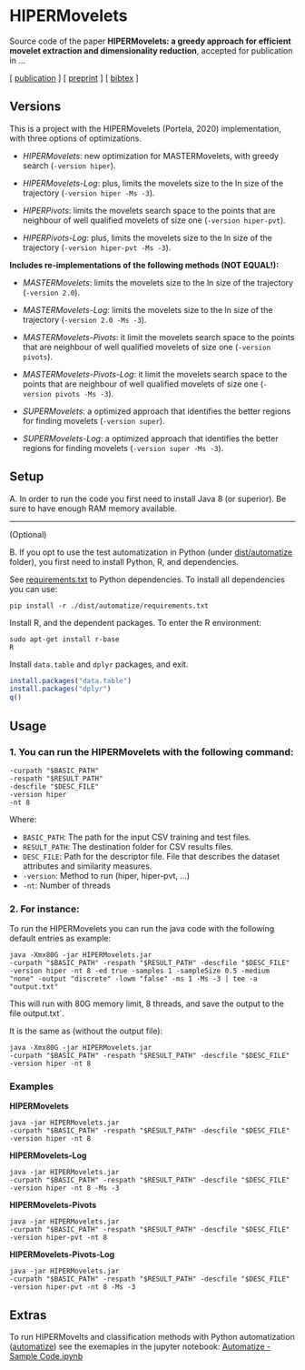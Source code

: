 # HIPERMovelets

Source code of the paper **HIPERMovelets: a greedy approach for efficient movelet extraction and dimensionality reduction**, accepted for publication in ...

\[ [publication](https://#) ] \[ [preprint](./reference/preprint.pdf) ] \[ [bibtex](./reference/bibliography.bib) ]


## Versions


This is a project with the HIPERMovelets (Portela, 2020) implementation, with three options of optimizations.


- *HIPERMovelets*: new optimization for MASTERMovelets, with greedy search (`-version hiper`).
- *HIPERMovelets-Log*: plus, limits the movelets size to the ln size of the trajectory (`-version hiper -Ms -3`).


- *HIPERPivots*: limits the movelets search space to the points that are neighbour of well qualified movelets of size one (`-version hiper-pvt`).
- *HIPERPivots-Log*: plus, limits the movelets size to the ln size of the trajectory (`-version hiper-pvt -Ms -3`).


**Includes re-implementations of the following methods (NOT EQUAL!):**


- *MASTERMovelets*: limits the movelets size to the ln size of the trajectory (`-version 2.0`).
- *MASTERMovelets-Log*: limits the movelets size to the ln size of the trajectory (`-version 2.0 -Ms -3`).


- *MASTERMovelets-Pivots*: it limit the movelets search space to the points that are neighbour of well qualified movelets of size one (`-version pivots`).
- *MASTERMovelets-Pivots-Log*: it limit the movelets search space to the points that are neighbour of well qualified movelets of size one (`-version pivots -Ms -3`).


- *SUPERMovelets*: a optimized approach that identifies the better regions for finding movelets (`-version super`).
- *SUPERMovelets-Log*: a optimized approach that identifies the better regions for finding movelets (`-version super -Ms -3`).


## Setup

A. In order to run the code you first need to install Java 8 (or superior). Be sure to have enough RAM memory available. 


------

(Optional) 

B. If you opt to use the test automatization in Python (under [dist/automatize](./dist/automatize/) folder), you first need to install Python, R, and dependencies. 

See [requirements.txt](./dist/automatize/requirements.txt) to Python dependencies. To install all dependencies you can use:

```Shell
pip install -r ./dist/automatize/requirements.txt
```

Install R, and the dependent packages. To enter the R environment:

```Shell
sudo apt-get install r-base
R
```

Install `data.table` and `dplyr` packages, and exit.

```R
install.packages("data.table")
install.packages("dplyr")
q()
```

## Usage

### 1. You can run the HIPERMovelets with the following command:

```Shell
-curpath "$BASIC_PATH" 
-respath "$RESULT_PATH" 
-descfile "$DESC_FILE"  
-version hiper
-nt 8
```


Where:
- `BASIC_PATH`: The path for the input CSV training and test files.
- `RESULT_PATH`: The destination folder for CSV results files.
- `DESC_FILE`: Path for the descriptor file. File that describes the dataset attributes and similarity measures.
- `-version`: Method to run (hiper, hiper-pvt, ...)
- `-nt`: Number of threads

    
### 2. For instance:

To run the HIPERMovelets you can run the java code with the following default entries as example:


```Shell
java -Xmx80G -jar HIPERMovelets.jar 
-curpath "$BASIC_PATH" -respath "$RESULT_PATH" -descfile "$DESC_FILE" 
-version hiper -nt 8 -ed true -samples 1 -sampleSize 0.5 -medium "none" -output "discrete" -lowm "false" -ms 1 -Ms -3 | tee -a "output.txt"
```


This will run with 80G memory limit, 8 threads, and save the output to the file output.txt`. 

It is the same as (without the output file):


```Shell
java -Xmx80G -jar HIPERMovelets.jar 
-curpath "$BASIC_PATH" -respath "$RESULT_PATH" -descfile "$DESC_FILE" 
-version hiper -nt 8
```

### Examples

**HIPERMovelets**


```Shell
java -jar HIPERMovelets.jar 
-curpath "$BASIC_PATH" -respath "$RESULT_PATH" -descfile "$DESC_FILE" 
-version hiper -nt 8 
```

**HIPERMovelets-Log**


```Shell
java -jar HIPERMovelets.jar 
-curpath "$BASIC_PATH" -respath "$RESULT_PATH" -descfile "$DESC_FILE" 
-version hiper -nt 8 -Ms -3
```

**HIPERMovelets-Pivots**


```Shell
java -jar HIPERMovelets.jar 
-curpath "$BASIC_PATH" -respath "$RESULT_PATH" -descfile "$DESC_FILE" 
-version hiper-pvt -nt 8 
```

**HIPERMovelets-Pivots-Log**


```Shell
java -jar HIPERMovelets.jar 
-curpath "$BASIC_PATH" -respath "$RESULT_PATH" -descfile "$DESC_FILE" 
-version hiper-pvt -nt 8 -Ms -3
```


## Extras

To run HIPERMovelts and classification methods with Python automatization ([automatize](./dist/automatize/)) see the exemaples in the jupyter notebook: [Automatize - Sample Code.ipynb](./dist/Automatize_Sample_Code.ipynb)
